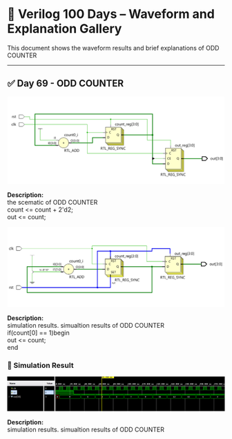

# 📘 Verilog 100 Days – Waveform and Explanation Gallery

This document shows the waveform results and brief explanations of  ODD COUNTER

---

## ✅ Day 69 - ODD COUNTER

![ODD COUNTER](./images/oddcounter_schematic1.png)

**Description:**  
  the scematic of  ODD COUNTER<br>
count <= count + 2'd2;<br>
out <= count;<br>



![ODD COUNTER](./images/oddcounter_schematic2.png)

**Description:**  
simulation results.
simualtion results of  ODD COUNTER<br>
if(count[0] == 1)begin<br>
out <= count;<br>
end<br>


 
### 🔬 Simulation Result

![Simulation Waveform](./images/oddcounter_sim.png)

**Description:**  
simulation results.
simualtion results of ODD COUNTER

